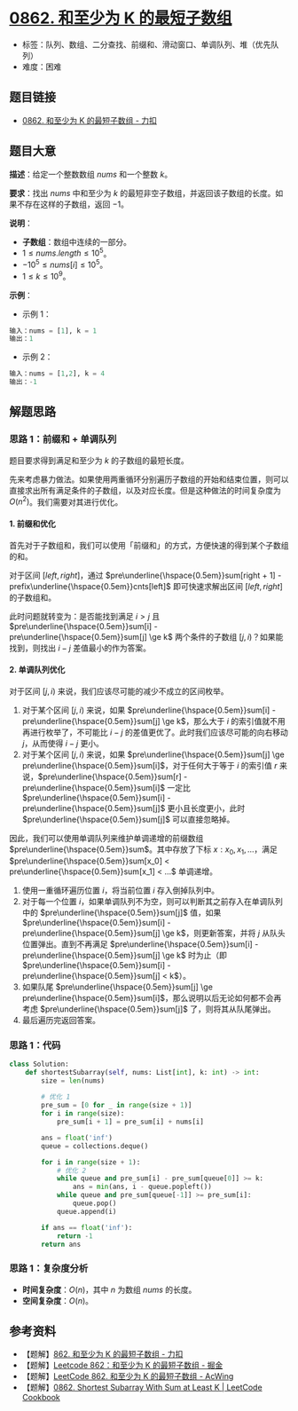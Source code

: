# [0862. 和至少为 K 的最短子数组](https://leetcode.cn/problems/shortest-subarray-with-sum-at-least-k/)

- 标签：队列、数组、二分查找、前缀和、滑动窗口、单调队列、堆（优先队列）
- 难度：困难

## 题目链接

- [0862. 和至少为 K 的最短子数组 - 力扣](https://leetcode.cn/problems/shortest-subarray-with-sum-at-least-k/)

## 题目大意

**描述**：给定一个整数数组 $nums$ 和一个整数 $k$。

**要求**：找出 $nums$ 中和至少为 $k$ 的最短非空子数组，并返回该子数组的长度。如果不存在这样的子数组，返回 $-1$。

**说明**：

- **子数组**：数组中连续的一部分。
- $1 \le nums.length \le 10^5$。
- $-10^5 \le nums[i] \le 10^5$。
- $1 \le k \le 10^9$。

**示例**：

- 示例 1：

```python
输入：nums = [1], k = 1
输出：1
```

- 示例 2：

```python
输入：nums = [1,2], k = 4
输出：-1
```

## 解题思路

### 思路 1：前缀和 + 单调队列

题目要求得到满足和至少为 $k$ 的子数组的最短长度。

先来考虑暴力做法。如果使用两重循环分别遍历子数组的开始和结束位置，则可以直接求出所有满足条件的子数组，以及对应长度。但是这种做法的时间复杂度为 $O(n^2)$。我们需要对其进行优化。

#### 1. 前缀和优化

首先对于子数组和，我们可以使用「前缀和」的方式，方便快速的得到某个子数组的和。

对于区间 $[left, right]$，通过 $pre\underline{\hspace{0.5em}}sum[right + 1] - prefix\underline{\hspace{0.5em}}cnts[left]$  即可快速求解出区间 $[left, right]$ 的子数组和。

此时问题就转变为：是否能找到满足 $i > j$ 且 $pre\underline{\hspace{0.5em}}sum[i] - pre\underline{\hspace{0.5em}}sum[j] \ge k$ 两个条件的子数组 $[j, i)$？如果能找到，则找出 $i - j$ 差值最小的作为答案。

#### 2. 单调队列优化

对于区间 $[j, i)$ 来说，我们应该尽可能的减少不成立的区间枚举。

1. 对于某个区间 $[j, i)$ 来说，如果 $pre\underline{\hspace{0.5em}}sum[i] - pre\underline{\hspace{0.5em}}sum[j] \ge k$，那么大于 $i$ 的索引值就不用再进行枚举了，不可能比 $i - j$ 的差值更优了。此时我们应该尽可能的向右移动 $j$，从而使得 $i - j$ 更小。
2. 对于某个区间 $[j, i)$ 来说，如果 $pre\underline{\hspace{0.5em}}sum[j] \ge pre\underline{\hspace{0.5em}}sum[i]$，对于任何大于等于 $i$ 的索引值 $r$ 来说，$pre\underline{\hspace{0.5em}}sum[r] - pre\underline{\hspace{0.5em}}sum[i]$ 一定比 $pre\underline{\hspace{0.5em}}sum[i] - pre\underline{\hspace{0.5em}}sum[j]$ 更小且长度更小，此时 $pre\underline{\hspace{0.5em}}sum[j]$ 可以直接忽略掉。

因此，我们可以使用单调队列来维护单调递增的前缀数组 $pre\underline{\hspace{0.5em}}sum$。其中存放了下标 $x:x_0, x_1, …$，满足 $pre\underline{\hspace{0.5em}}sum[x_0] < pre\underline{\hspace{0.5em}}sum[x_1] < …$ 单调递增。

1. 使用一重循环遍历位置 $i$，将当前位置 $i$ 存入倒掉队列中。
2. 对于每一个位置 $i$，如果单调队列不为空，则可以判断其之前存入在单调队列中的 $pre\underline{\hspace{0.5em}}sum[j]$ 值，如果 $pre\underline{\hspace{0.5em}}sum[i] - pre\underline{\hspace{0.5em}}sum[j] \ge k$，则更新答案，并将 $j$ 从队头位置弹出。直到不再满足 $pre\underline{\hspace{0.5em}}sum[i] - pre\underline{\hspace{0.5em}}sum[j] \ge k$ 时为止（即 $pre\underline{\hspace{0.5em}}sum[i] - pre\underline{\hspace{0.5em}}sum[j] < k$）。
3. 如果队尾 $pre\underline{\hspace{0.5em}}sum[j] \ge pre\underline{\hspace{0.5em}}sum[i]$，那么说明以后无论如何都不会再考虑 $pre\underline{\hspace{0.5em}}sum[j]$ 了，则将其从队尾弹出。
4. 最后遍历完返回答案。

### 思路 1：代码

```Python
class Solution:
    def shortestSubarray(self, nums: List[int], k: int) -> int:
        size = len(nums)
        
        # 优化 1
        pre_sum = [0 for _ in range(size + 1)]
        for i in range(size):
            pre_sum[i + 1] = pre_sum[i] + nums[i]

        ans = float('inf')
        queue = collections.deque()

        for i in range(size + 1):            
          	# 优化 2
            while queue and pre_sum[i] - pre_sum[queue[0]] >= k:
                ans = min(ans, i - queue.popleft())
            while queue and pre_sum[queue[-1]] >= pre_sum[i]:
                queue.pop()
            queue.append(i)

        if ans == float('inf'):
            return -1
        return ans
```

### 思路 1：复杂度分析

- **时间复杂度**：$O(n)$，其中 $n$ 为数组 $nums$ 的长度。
- **空间复杂度**：$O(n)$。

## 参考资料

- 【题解】[862. 和至少为 K 的最短子数组 - 力扣](https://leetcode.cn/problems/shortest-subarray-with-sum-at-least-k/solutions/1925036/liang-zhang-tu-miao-dong-dan-diao-dui-li-9fvh/)
- 【题解】[Leetcode 862：和至少为 K 的最短子数组 - 掘金](https://juejin.cn/post/7076316608460750856)
- 【题解】[LeetCode 862. 和至少为 K 的最短子数组 - AcWing](https://www.acwing.com/solution/leetcode/content/612/)
- 【题解】[0862. Shortest Subarray With Sum at Least K | LeetCode Cookbook](https://books.halfrost.com/leetcode/ChapterFour/0800~0899/0862.Shortest-Subarray-with-Sum-at-Least-K/)
